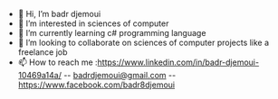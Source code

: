 - 👋 Hi, I’m badr djemoui
- 👀 I’m interested in sciences of computer
- 🌱 I’m currently learning c# programming language
- 💞️ I’m looking to collaborate on sciences of computer projects like a freelance job
- 📫 How to reach me :https://www.linkedin.com/in/badr-djemoui-10469a14a/ -- badrdjemoui@gmail.com -- https://www.facebook.com/badr8djemoui

<!---
badrdjemoui/badrdjemoui is a ✨ special ✨ repository because its `README.md` (this file) appears on your GitHub profile.
You can click the Preview link to take a look at your changes.
--->
